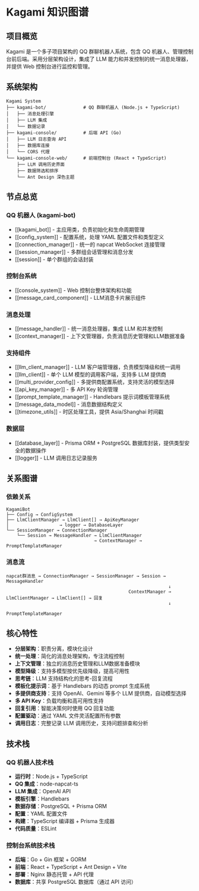 # Kagami 知识图谱

## 项目概览

Kagami 是一个多子项目架构的 QQ 群聊机器人系统，包含 QQ 机器人、管理控制台前后端。采用分层架构设计，集成了 LLM 能力和并发控制的统一消息处理器，并提供 Web 控制台进行监控和管理。

## 系统架构

```
Kagami System
├── kagami-bot/              # QQ 群聊机器人 (Node.js + TypeScript)
│   ├── 消息处理引擎
│   ├── LLM 集成
│   └── 数据记录
├── kagami-console/          # 后端 API (Go)
│   ├── LLM 日志查询 API
│   ├── 数据库连接
│   └── CORS 代理
└── kagami-console-web/      # 前端控制台 (React + TypeScript)
    ├── LLM 调用历史界面
    ├── 数据筛选和排序
    └── Ant Design 深色主题
```

## 节点总览

### QQ 机器人 (kagami-bot)
- [[kagami_bot]] - 主应用类，负责初始化和生命周期管理
- [[config_system]] - 配置系统，处理 YAML 配置文件和类型定义
- [[connection_manager]] - 统一的 napcat WebSocket 连接管理
- [[session_manager]] - 多群组会话管理和消息分发
- [[session]] - 单个群组的会话封装

### 控制台系统
- [[console_system]] - Web 控制台整体架构和功能
- [[message_card_component]] - LLM消息卡片展示组件

### 消息处理
- [[message_handler]] - 统一消息处理器，集成 LLM 和并发控制
- [[context_manager]] - 上下文管理器，负责消息历史管理和LLM数据准备

### 支持组件
- [[llm_client_manager]] - LLM 客户端管理器，负责模型降级和统一调用
- [[llm_client]] - 单个 LLM 模型的调用客户端，支持多 LLM 提供商
- [[multi_provider_config]] - 多提供商配置系统，支持灵活的模型选择
- [[api_key_manager]] - 多 API Key 轮询管理
- [[prompt_template_manager]] - Handlebars 提示词模板管理系统
- [[message_data_model]] - 消息数据结构定义
- [[timezone_utils]] - 时区处理工具，提供 Asia/Shanghai 时间戳

### 数据层
- [[database_layer]] - Prisma ORM + PostgreSQL 数据库封装，提供类型安全的数据操作
- [[logger]] - LLM 调用日志记录服务

## 关系图谱

### 依赖关系
```
KagamiBot
├── Config → ConfigSystem
├── LlmClientManager → LlmClient[] → ApiKeyManager
│                   → logger → DatabaseLayer
└── SessionManager → ConnectionManager
    └── Session → MessageHandler → LlmClientManager
                                 → ContextManager → PromptTemplateManager
```

### 消息流
```
napcat群消息 → ConnectionManager → SessionManager → Session → MessageHandler
                                                             ↓
                                              ContextManager → LlmClientManager → LlmClient[] → 回复
                                                             ↓
                                                    PromptTemplateManager
```

## 核心特性

- **分层架构**：职责分离，模块化设计
- **统一处理**：简化的消息处理架构，专注流程控制
- **上下文管理**：独立的消息历史管理和LLM数据准备模块
- **模型降级**：支持多模型按优先级降级，提高可用性
- **思考链**：LLM 支持结构化的思考-回复流程
- **模板化提示词**：基于 Handlebars 的动态 prompt 生成系统
- **多提供商支持**：支持 OpenAI、Gemini 等多个 LLM 提供商，自动模型选择
- **多 API Key**：负载均衡和高可用性支持
- **回复引用**：智能决策何时使用 QQ 回复功能
- **配置驱动**：通过 YAML 文件灵活配置所有参数
- **调用日志**：完整记录 LLM 调用历史，支持问题排查和分析

## 技术栈

### QQ 机器人技术栈
- **运行时**：Node.js + TypeScript
- **QQ 集成**：node-napcat-ts
- **LLM 集成**：OpenAI API
- **模板引擎**：Handlebars
- **数据存储**：PostgreSQL + Prisma ORM
- **配置**：YAML 配置文件
- **构建**：TypeScript 编译器 + Prisma 生成器
- **代码质量**：ESLint

### 控制台系统技术栈
- **后端**：Go + Gin 框架 + GORM
- **前端**：React + TypeScript + Ant Design + Vite
- **部署**：Nginx 静态托管 + API 代理
- **数据库**：共享 PostgreSQL 数据库（通过 API 访问）